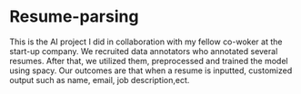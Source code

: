 # Resume-parsing
This is the AI project I did in collaboration with my fellow co-woker at the start-up company. We recruited data annotators who annotated several resumes. After that, we utilized them, preprocessed and trained the model using spacy. Our outcomes are that when a resume is inputted, customized output such as name, email, job description,ect.
